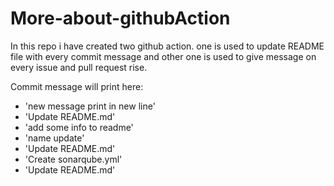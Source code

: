# More-about-githubAction
In this repo i have created two github action.
  one is used to update README file with every commit message
  and other one is used to give message on every issue and pull request rise. 

Commit message will print here:
- 'new message print in new line'
- 'Update README.md'
- 'add some info to readme'
- 'name update'
- 'Update README.md'
- 'Create sonarqube.yml'
- 'Update README.md'
